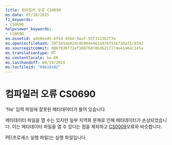```yaml
---
title: 컴파일러 오류 CS0690
ms.date: 07/20/2015
f1_keywords:
- CS0690
helpviewer_keywords:
- CS0690
ms.assetid: ade0ee45-bf5d-45bd-9aaf-55f3133b2f3e
ms.openlocfilehash: 397101ee82dc4b904e462a976f51673daf1c9343
ms.sourcegitcommit: 986f836f72ef10876878bd6217174e41464c145a
ms.translationtype: MT
ms.contentlocale: ko-KR
ms.lasthandoff: 08/19/2019
ms.locfileid: "69610102"
---
```

# <a name="compiler-error-cs0690"></a>컴파일러 오류 CS0690
'file' 입력 파일에 잘못된 메타데이터가 들어 있습니다.  
  
 메타데이터 파일을 열 수는 있지만 일부 지역화 문제로 인해 메타데이터가 손상되었습니다. 이는 메타데이터 파일을 열 수 있다는 점을 제외하고 [CS0009](./cs0009.md)오류와 비슷합니다.  
  
 PE(프로세스 실행 파일)는 실행 파일입니다.
